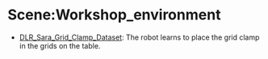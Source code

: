 # Scene:Workshop_environment

- [DLR_Sara_Grid_Clamp_Dataset](oed-playground/tree/master/pages/datasets/dlr_sara_grid_clamp_converted_externally_to_rlds.md): The robot learns to place the grid clamp in the grids on the table.